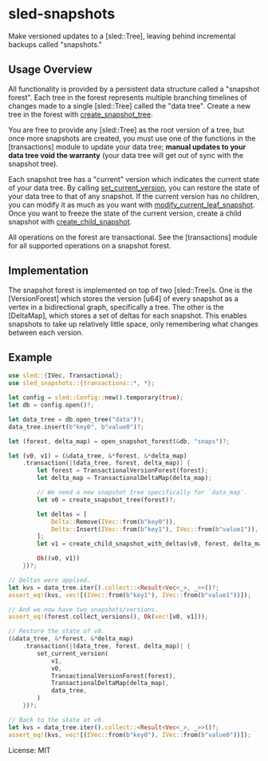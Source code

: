 # sled-snapshots

Make versioned updates to a [sled::Tree], leaving behind incremental backups called "snapshots."

## Usage Overview

All functionality is provided by a persistent data structure called a "snapshot forest". Each tree in the forest represents
multiple branching timelines of changes made to a single [sled::Tree] called the "data tree". Create a new tree in the
forest with [create_snapshot_tree](crate::transactions::create_snapshot_tree).

You are free to provide any [sled::Tree] as the root version of a tree, but once more snapshots are created, you must use
one of the functions in the [transactions] module to update your data tree; **manual updates to your data tree void the
warranty** (your data tree will get out of sync with the snapshot tree).

Each snapshot tree has a "current" version which indicates the current state of your data tree. By calling
[set_current_version](crate::transactions::set_current_version), you can restore the state of your data tree to that of any
snapshot. If the current version has no children, you can modify it as much as you want with
[modify_current_leaf_snapshot](crate::transactions::modify_current_leaf_snapshot). Once you want to freeze the state of the
current version, create a child snapshot with [create_child_snapshot](crate::transactions::create_child_snapshot).

All operations on the forest are transactional. See the [transactions] module for all supported operations on a snapshot
forest.

## Implementation

The snapshot forest is implemented on top of two [sled::Tree]s. One is the [VersionForest] which stores the version [u64] of
every snapshot as a vertex in a bidirectional graph, specifically a tree. The other is the [DeltaMap], which stores a set of
deltas for each snapshot. This enables snapshots to take up relatively little space, only remembering what changes between
each version.

## Example

```rust
use sled::{IVec, Transactional};
use sled_snapshots::{transactions::*, *};

let config = sled::Config::new().temporary(true);
let db = config.open()?;

let data_tree = db.open_tree("data")?;
data_tree.insert(b"key0", b"value0")?;

let (forest, delta_map) = open_snapshot_forest(&db, "snaps")?;

let (v0, v1) = (&data_tree, &*forest, &*delta_map)
    .transaction(|(data_tree, forest, delta_map)| {
        let forest = TransactionalVersionForest(forest);
        let delta_map = TransactionalDeltaMap(delta_map);

        // We need a new snapshot tree specifically for `data_map`.
        let v0 = create_snapshot_tree(forest)?;

        let deltas = [
            Delta::Remove(IVec::from(b"key0")),
            Delta::Insert(IVec::from(b"key1"), IVec::from(b"value1")),
        ];
        let v1 = create_child_snapshot_with_deltas(v0, forest, delta_map, data_tree, &deltas)?;

        Ok((v0, v1))
    })?;

// Deltas were applied.
let kvs = data_tree.iter().collect::<Result<Vec<_>, _>>()?;
assert_eq!(kvs, vec![(IVec::from(b"key1"), IVec::from(b"value1"))]);

// And we now have two snapshots/versions.
assert_eq!(forest.collect_versions(), Ok(vec![v0, v1]));

// Restore the state of v0.
(&data_tree, &*forest, &*delta_map)
    .transaction(|(data_tree, forest, delta_map)| {
        set_current_version(
            v1,
            v0,
            TransactionalVersionForest(forest),
            TransactionalDeltaMap(delta_map),
            data_tree,
        )
    })?;

// Back to the state at v0.
let kvs = data_tree.iter().collect::<Result<Vec<_>, _>>()?;
assert_eq!(kvs, vec![(IVec::from(b"key0"), IVec::from(b"value0"))]);
```

License: MIT
